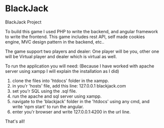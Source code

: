 # BlackJack
BlackJack Project

To build this game I used PHP to write the backend, and angular framework to write the frontend.
This game includes rest API, self made cookies engine, MVC design pattern in the backend, etc.. 

The game support two players and dealer:
One player will be you, other one will be Virtual player and dealer which is virtual as well.


To run the application you will need: (Because I have worked with apache server using xampp I will explain the installation as I did) 
1. clone the files into 'htdocs' folder in the xampp.
2. in you'r 'hosts' file, add this line: 127.0.0.1		blackjack.com
3. set you'r SQL using the .sql file.
4. run the apache and sql server using xampp.
5. navigate to the 'blackjack' folder in the 'htdocs' using any cmd, and write 'npm start' to run the angular.
6. enter you'r browser and write 127.0.0.1:4200 in the url line.

That's all!
